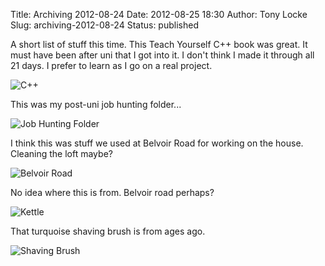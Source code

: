 Title: Archiving 2012-08-24
Date: 2012-08-25 18:30
Author: Tony Locke
Slug: archiving-2012-08-24
Status: published

A short list of stuff this time. This Teach Yourself C++ book was great. It must have been after uni that I got into it. I don't think I made it through all 21 days. I prefer to learn as I go on a real project.  
  
![C++]({static}/images/2012/IMG_20120824_201115.jpg)

This was my post-uni job hunting folder...  

![Job Hunting Folder]({static}/images/2012/IMG_20120824_201632.jpg)
  
I think this was stuff we used at Belvoir Road for working on the house. Cleaning the loft maybe?  

![Belvoir Road]({static}/images/2012/IMG_20120824_201831.jpg)

No idea where this is from. Belvoir road perhaps?  

![Kettle]({static}/images/2012/IMG_20120824_201948.jpg)
  
That turquoise shaving brush is from ages ago.  

![Shaving Brush]({static}/images/2012/IMG_20120824_202042.jpg)
